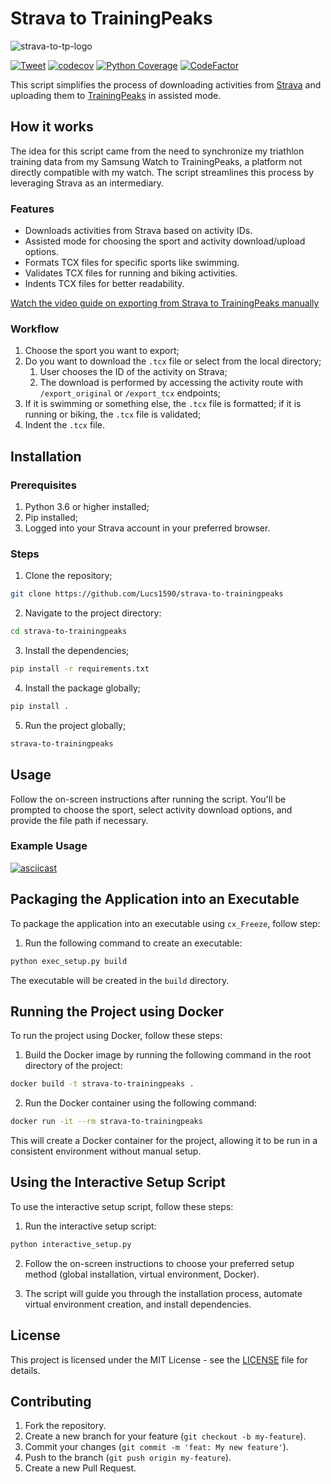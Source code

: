 # Strava to TrainingPeaks

![strava-to-tp-logo](https://raw.githubusercontent.com/Lucs1590/strava-to-trainingpeaks/master/assets/strava_tp_low.png)

[![Tweet](https://img.shields.io/twitter/url/http/shields.io.svg?style=social)](https://twitter.com/intent/tweet?text=Sync%20your%20strava%20trainings%20with%20Traning%20Peaks&url=https://github.com/Lucs1590/strava-to-trainingpeaks&hashtags=strava,github,opensource,strava,dev)
[![codecov](https://codecov.io/gh/Lucs1590/strava-to-trainingpeaks/graph/badge.svg?token=V7BM0ZNAXS)](https://codecov.io/gh/Lucs1590/strava-to-trainingpeaks)
[![Python Coverage](https://github.com/Lucs1590/strava-to-trainingpeaks/actions/workflows/coverage.yml/badge.svg)](https://github.com/Lucs1590/strava-to-trainingpeaks/actions/workflows/coverage.yml)
[![CodeFactor](https://www.codefactor.io/repository/github/lucs1590/strava-to-trainingpeaks/badge)](https://www.codefactor.io/repository/github/lucs1590/strava-to-trainingpeaks)

This script simplifies the process of downloading activities from [Strava](https://www.strava.com/) and uploading them to [TrainingPeaks](https://www.trainingpeaks.com/) in assisted mode.

## How it works

The idea for this script came from the need to synchronize my triathlon training data from my Samsung Watch to TrainingPeaks, a platform not directly compatible with my watch. The script streamlines this process by leveraging Strava as an intermediary.

### Features

- Downloads activities from Strava based on activity IDs.
- Assisted mode for choosing the sport and activity download/upload options.
- Formats TCX files for specific sports like swimming.
- Validates TCX files for running and biking activities.
- Indents TCX files for better readability.

[Watch the video guide on exporting from Strava to TrainingPeaks manually](https://www.youtube.com/watch?v=Y0nWzOAM8_M)

### Workflow

1. Choose the sport you want to export;
2. Do you want to download the `.tcx` file or select from the local directory;
    1. User chooses the ID of the activity on Strava;
    2. The download is performed by accessing the activity route with `/export_original` or `/export_tcx` endpoints;
3. If it is swimming or something else, the `.tcx` file is formatted; if it is running or biking, the `.tcx` file is validated;
4. Indent the `.tcx` file.

## Installation

### Prerequisites

1. Python 3.6 or higher installed;
2. Pip installed;
3. Logged into your Strava account in your preferred browser.

### Steps

1. Clone the repository;

```bash
git clone https://github.com/Lucs1590/strava-to-trainingpeaks
```

2. Navigate to the project directory:

```bash
cd strava-to-trainingpeaks
```

3. Install the dependencies;

```bash
pip install -r requirements.txt
```

4. Install the package globally;

```bash
pip install .
```

5. Run the project globally;

```bash
strava-to-trainingpeaks
```

## Usage

Follow the on-screen instructions after running the script. You'll be prompted to choose the sport, select activity download options, and provide the file path if necessary.

### Example Usage

[![asciicast](https://asciinema.org/a/YtCDwQMThtlfgerhir12YA4Kb.svg)](https://asciinema.org/a/YtCDwQMThtlfgerhir12YA4Kb)

## Packaging the Application into an Executable

To package the application into an executable using `cx_Freeze`, follow step:

1. Run the following command to create an executable:

```bash
python exec_setup.py build
```

The executable will be created in the `build` directory.

## Running the Project using Docker

To run the project using Docker, follow these steps:

1. Build the Docker image by running the following command in the root directory of the project:

```bash
docker build -t strava-to-trainingpeaks .
```

2. Run the Docker container using the following command:

```bash
docker run -it --rm strava-to-trainingpeaks
```

This will create a Docker container for the project, allowing it to be run in a consistent environment without manual setup.

## Using the Interactive Setup Script

To use the interactive setup script, follow these steps:

1. Run the interactive setup script:

```bash
python interactive_setup.py
```

2. Follow the on-screen instructions to choose your preferred setup method (global installation, virtual environment, Docker).

3. The script will guide you through the installation process, automate virtual environment creation, and install dependencies.

## License

This project is licensed under the MIT License - see the [LICENSE](https://github.com/Lucs1590/strava-to-trainingpeaks/blob/main/LICENSE) file for details.

## Contributing

1. Fork the repository.
2. Create a new branch for your feature (`git checkout -b my-feature`).
3. Commit your changes (`git commit -m 'feat: My new feature'`).
4. Push to the branch (`git push origin my-feature`).
5. Create a new Pull Request.
